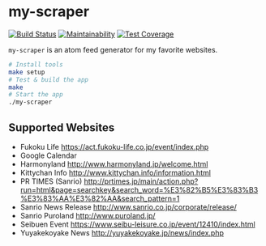 # my-scraper

[![Build Status](https://travis-ci.org/mono0x/my-scraper.svg)](https://travis-ci.org/mono0x/my-scraper)
[![Maintainability](https://api.codeclimate.com/v1/badges/32fb1cf994b61869178f/maintainability)](https://codeclimate.com/github/mono0x/my-scraper/maintainability)
[![Test Coverage](https://api.codeclimate.com/v1/badges/32fb1cf994b61869178f/test_coverage)](https://codeclimate.com/github/mono0x/my-scraper/test_coverage)

`my-scraper` is an atom feed generator for my favorite websites.

```sh
# Install tools
make setup
# Test & build the app
make
# Start the app
./my-scraper
```

## Supported Websites

- Fukoku Life <https://act.fukoku-life.co.jp/event/index.php>
- Google Calendar
- Harmonyland <http://www.harmonyland.jp/welcome.html>
- Kittychan Info <http://www.kittychan.info/information.html>
- PR TIMES (Sanrio) <http://prtimes.jp/main/action.php?run=html&page=searchkey&search_word=%E3%82%B5%E3%83%B3%E3%83%AA%E3%82%AA&search_pattern=1>
- Sanrio News Release <http://www.sanrio.co.jp/corporate/release/>
- Sanrio Puroland <http://www.puroland.jp/>
- Seibuen Event <https://www.seibu-leisure.co.jp/event/12410/index.html>
- Yuyakekoyake News <http://yuyakekoyake.jp/news/index.php>
